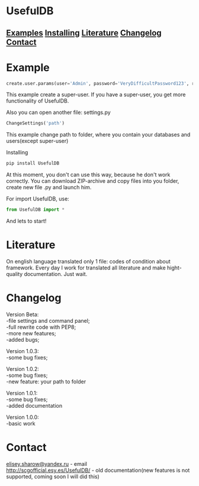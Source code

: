 # UsefulDB

<a name="top"></a>
<h2>
<a href="#example">Examples</a> <a href="#install">Installing</a> <a href="#literature">Literature</a> <a href="#changelog">Changelog</a> <a href="#contact">Contact</a>
 </h2>
 
 <a name="example"></a>
 # Example
 
 ```python
 create.user.params(user='Admin', password='VeryDifficultPassword123', root=True)
 ```
 
 This example create a super-user. If you have a super-user, you get more functionality of UsefulDB.
 
 Also you can open another file: settings.py
 
 ```python
 ChangeSettings('path')
 ```
 
 This example change path to folder, where you contain your databases and users(except super-user)
 
 <a name="install">Installing</a>
 
 ```cmd
 pip install UsefulDB
 ```
 
 At this moment, you don't can use this way, because he don't work correctly. You can download ZIP-archive and copy files into you folder, create new file .py and launch him.
 
 For import UsefulDB, use:
 ```python
 from UsefulDB import *
 ```
 
 And lets to start!
 
 <a name="literature"></a>
 
 # Literature
 
 On english language translated only 1 file: codes of condition about framework. Every day I work for translated all literature and make hight-quality documentation. Just wait.
 
 <a name="changelog"></a>
 
 # Changelog
 
 Version Beta: <br>
 -file settings and command panel; <br>
 -full rewrite code with PEP8; <br>
 -more new features; <br>
 -added bugs; <br>
 
 Version 1.0.3: <br>
 -some bug fixes; <br>
 
 Version 1.0.2: <br>
 -some bug fixes; <br>
 -new feature: your path to folder <br>
 
 Version 1.0.1: <br>
 -some bug fixes; <br>
 -added documentation <br>
 
 Version 1.0.0: <br>
 -basic work

<a name="contact"></a>

# Contact

elisey.sharow@yandex.ru - email <br>
http://scgofficial.esy.es/UsefulDB/ - old documentation(new features is not supported, coming soon I will did this)
